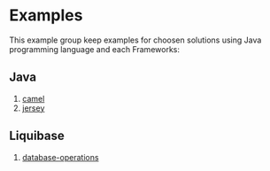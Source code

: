# Examples

This example group keep examples for choosen solutions using Java programming language and each Frameworks:

## Java
1. [camel](/java/camel/)
1. [jersey](/java/jersey/)

## Liquibase
1. [database-operations](/liquibase/database-operations/)
